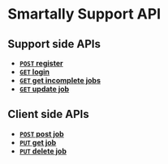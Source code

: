 # Smartally Support API


## Support side APIs
- **[<code>POST</code> register](https://github.com/poojapauskar/smartally-support-docs/blob/master/docs/register.md)**
- **[<code>GET</code> login](https://github.com/poojapauskar/smartally-support-docs/blob/master/docs/login.md)**
- **[<code>GET</code> get incomplete jobs](https://github.com/poojapauskar/smartally-support-docs/blob/master/docs/incomplete_jobs.md)**
- **[<code>GET</code> update job](https://github.com/poojapauskar/smartally-support-docs/blob/master/docs/update_job.md)**

## Client side APIs
- **[<code>POST</code> post job](https://github.com/poojapauskar/smartally-support-docs/blob/master/docs/post_job.md)**
- **[<code>PUT</code> get job](https://github.com/poojapauskar/smartally-support-docs/blob/master/docs/get_job.md)**
- **[<code>PUT</code> delete job](https://github.com/poojapauskar/smartally-support-docs/blob/master/docs/delete_job.md)**
